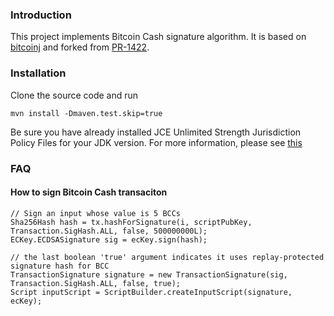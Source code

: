 ### Introduction

This project implements Bitcoin Cash signature algorithm. It is based on [bitcoinj](https://github.com/bitcoinj/bitcoinj) and forked from [PR-1422](https://github.com/bitcoinj/bitcoinj/pull/1422).

### Installation

Clone the source code and run


```
mvn install -Dmaven.test.skip=true
```

Be sure you have already installed JCE Unlimited Strength Jurisdiction Policy Files for your JDK version. For more information, please see [this](https://stackoverflow.com/questions/6481627/java-security-illegal-key-size-or-default-parameters)

### FAQ

#### How to sign Bitcoin Cash transaciton
```
// Sign an input whose value is 5 BCCs
Sha256Hash hash = tx.hashForSignature(i, scriptPubKey, Transaction.SigHash.ALL, false, 500000000L);
ECKey.ECDSASignature sig = ecKey.sign(hash);

// the last boolean 'true' argument indicates it uses replay-protected signature hash for BCC
TransactionSignature signature = new TransactionSignature(sig, Transaction.SigHash.ALL, false, true);
Script inputScript = ScriptBuilder.createInputScript(signature, ecKey);
```
